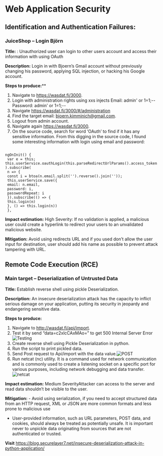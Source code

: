 # Web Application Security
 
## Identification and Authentication Failures: 

### JuiceShop – Login Björn
**Title:** : Unauthorized user can login to other users account and access their information with using OAuth 

**Description:** Login in with Bjoern’s Gmail account without previously changing his password,
applying SQL injection, or hacking his Google account.

**Steps to produce:****

1. Navigate to https://wasdat.fi/3000.
2. Login with administration rights using xxs injects
 Email: admin' or 1=1;--
 Password: admin' or 1=1;--
3. Navigate https://wasdat.fi/3000/#/administration
4. Find the target email: bjoern.kimminich@gmail.com.
5. Logout from admin account.
6. Navigate again https://wasdat.fi/3000.
7. On the source code, search for word ‘OAuth’ to find if it has any sensitive information.
From this digging in the source code, I found some interesting information with login using
email and password:

<code style="color : ligthskyblue">
ngOnInit() {
 var e = this;
this.userService.oauthLogin(this.parseRedirectUrlParams().access_token).subscribe(
 n => {
 const i = btoa(n.email.split('').reverse().join(''));
 this.userService.save({
 email: n.email,
 password: i,
 passwordRepeat: i
 }).subscribe(() => {
 this.login(n)
 }, () => this.login(n))
 },</code>

**Impact estimation:** High Severity: If no validation is applied, a malicious user could create a hyperlink
to redirect your users to an unvalidated malicious website.

**Mitigation:** Avoid using redirects URL and if you used don’t allow the user input for destination,
user should add his name as possible to prevent attack tampering with URL.


## Remote Code Execution (RCE)
### Main target – Deserialization of Untrusted Data
**Title:** Establish reverse shell using pickle Deserialization.

**Description:** An insecure deserialization attack has the capacity to inflict serious damage on your
application, putting its security in jeopardy and endangering sensitive data.

**Steps to produce:**
1. Navigate to http://wasdat.fi/api/import.
2. Test it by send “data=c2xlcCAxMAo=” to get 500 Internal Server Error  ![Testing](https://github.com/Mays-M/Images-/blob/main/test.png)
3. Create reverse shell using Pickle Deserialization in python.
4. Run the script to print pickled data.
5.  Send Post request to Api/import with the data value.![POST](https://github.com/Mays-M/Images-/blob/main/POST.png)
6.  Run netcat (nc) utility. It is a command used for network communication and
is commonly used to create a listening socket on a specific port for various purposes,
including network debugging and data transfer.
![netcat](https://github.com/Mays-M/Images-/blob/main/netcat.png)


**Impact estimation:** Medium SeverityAttacker can access to the server and read data shouldn’t be visible
to the user.

**Mitigation:** - Avoid using serialization, if you need to accept structured data from an HTTP request,
XML or JSON are more common formats and less prone to malicious use
- User-provided information, such as URL parameters, POST data, and cookies, should
always be treated as potentially unsafe. It is important never to unpickle data
originating from sources that are not authenticated or trusted.

**Visit** https://blog.securelayer7.net/insecure-deserialization-attack-in-python-application/
   
